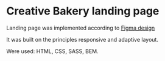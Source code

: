 # Creative Bakery landing page

Landing page was implemented according to [Figma design](https://www.figma.com/file/dY3izAm0Vspsmra4lQWQIP/Bakerlab-FE-students?node-id=0%3A1)

It was built on the principles responsive and adaptive layout.

Were used: HTML, CSS, SASS, BEM.

